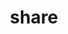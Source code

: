 ---
title: "share"
linkTitle: "share"
weight: 10
description: >
  Configuration for the share service
---